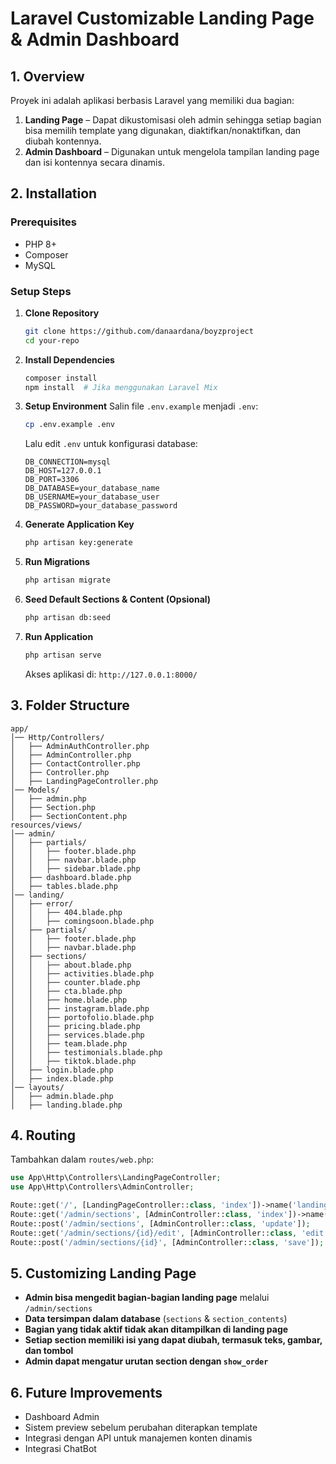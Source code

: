 # Laravel Customizable Landing Page & Admin Dashboard

## **1. Overview**
Proyek ini adalah aplikasi berbasis Laravel yang memiliki dua bagian:
1. **Landing Page** – Dapat dikustomisasi oleh admin sehingga setiap bagian bisa memilih template yang digunakan, diaktifkan/nonaktifkan, dan diubah kontennya.
2. **Admin Dashboard** – Digunakan untuk mengelola tampilan landing page dan isi kontennya secara dinamis.

## **2. Installation**
### **Prerequisites**
- PHP 8+
- Composer
- MySQL 

### **Setup Steps**
1. **Clone Repository**
   ```bash
   git clone https://github.com/danaardana/boyzproject
   cd your-repo
   ```
2. **Install Dependencies**
   ```bash
   composer install
   npm install  # Jika menggunakan Laravel Mix
   ```
3. **Setup Environment**
   Salin file `.env.example` menjadi `.env`:
   ```bash
   cp .env.example .env
   ```
   Lalu edit `.env` untuk konfigurasi database:
   ```env
   DB_CONNECTION=mysql
   DB_HOST=127.0.0.1
   DB_PORT=3306
   DB_DATABASE=your_database_name
   DB_USERNAME=your_database_user
   DB_PASSWORD=your_database_password
   ```
4. **Generate Application Key**
   ```bash
   php artisan key:generate
   ```
5. **Run Migrations**
   ```bash
   php artisan migrate
   ```
6. **Seed Default Sections & Content (Opsional)**
   ```bash
   php artisan db:seed
   ```
7. **Run Application**
   ```bash
   php artisan serve
   ```
   Akses aplikasi di: `http://127.0.0.1:8000/`

## **3. Folder Structure**
```
app/
│── Http/Controllers/
│   ├── AdminAuthController.php
│   ├── AdminController.php
│   ├── ContactController.php
│   ├── Controller.php
│   ├── LandingPageController.php
│── Models/
│   ├── admin.php
│   ├── Section.php  
│   ├── SectionContent.php
resources/views/
│── admin/
│   ├── partials/
│   │   ├── footer.blade.php
│   │   ├── navbar.blade.php
│   │   ├── sidebar.blade.php
│   ├── dashboard.blade.php
│   ├── tables.blade.php
│── landing/
│   ├── error/
│   │   ├── 404.blade.php
│   │   ├── comingsoon.blade.php
│   ├── partials/
│   │   ├── footer.blade.php
│   │   ├── navbar.blade.php
│   ├── sections/
│   │   ├── about.blade.php
│   │   ├── activities.blade.php
│   │   ├── counter.blade.php
│   │   ├── cta.blade.php
│   │   ├── home.blade.php
│   │   ├── instagram.blade.php
│   │   ├── portofolio.blade.php
│   │   ├── pricing.blade.php
│   │   ├── services.blade.php
│   │   ├── team.blade.php
│   │   ├── testimonials.blade.php
│   │   ├── tiktok.blade.php
│   ├── login.blade.php
│   ├── index.blade.php
│── layouts/
│   ├── admin.blade.php
│   ├── landing.blade.php
```

## **4. Routing**
Tambahkan dalam `routes/web.php`:
```php
use App\Http\Controllers\LandingPageController;
use App\Http\Controllers\AdminController;

Route::get('/', [LandingPageController::class, 'index'])->name('landing.index');
Route::get('/admin/sections', [AdminController::class, 'index'])->name('admin.sections');
Route::post('/admin/sections', [AdminController::class, 'update']);
Route::get('/admin/sections/{id}/edit', [AdminController::class, 'edit'])->name('admin.sections.edit');
Route::post('/admin/sections/{id}', [AdminController::class, 'save']);
```

## **5. Customizing Landing Page**
- **Admin bisa mengedit bagian-bagian landing page** melalui `/admin/sections`
- **Data tersimpan dalam database** (`sections` & `section_contents`)
- **Bagian yang tidak aktif tidak akan ditampilkan di landing page**
- **Setiap section memiliki isi yang dapat diubah, termasuk teks, gambar, dan tombol**
- **Admin dapat mengatur urutan section dengan `show_order`**

## **6. Future Improvements**
- Dashboard Admin
- Sistem preview sebelum perubahan diterapkan template
- Integrasi dengan API untuk manajemen konten dinamis
- Integrasi ChatBot